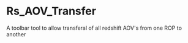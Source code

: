 # Rs_AOV_Transfer
 A toolbar tool to allow transferal of all redshift AOV's from one ROP to another
